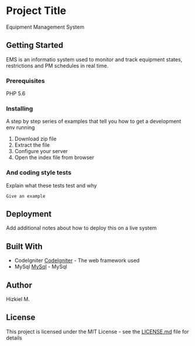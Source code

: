 # Project Title

Equipment Management System

## Getting Started

EMS is an informatio system used to monitor and track equipment states, restrictions and PM schedules in real time. 
### Prerequisites

PHP 5.6

### Installing

A step by step series of examples that tell you how to get a development env running

1. Download zip file
2. Extract the file
3. Configure your server 
4. Open the index file from browser





### And coding style tests

Explain what these tests test and why

```
Give an example
```

## Deployment

Add additional notes about how to deploy this on a live system

## Built With

* CodeIgniter [CodeIgniter](https://codeigniter.com/) - The web framework used
* MySql [MySql](https://www.mysql.com/) - MySql 


## Author

Hizkiel M.

## License

This project is licensed under the MIT License - see the [LICENSE.md](LICENSE.md) file for details


